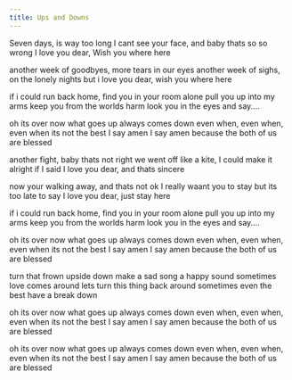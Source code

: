 ```yaml
---
title: Ups and Downs
---
```


Seven days, is way too long
I cant see your face, and baby thats so so wrong
I love you dear, Wish you where here

another week of goodbyes, more tears in our eyes
another week of sighs, on the lonely nights
but i love you dear, wish you where here

if i could run back home, find you in your room alone
pull you up into my arms keep you from the worlds harm
look you in the eyes and say....

oh its over now
what goes up always comes down
even when, even when, even when its not the best
I say amen I say amen because the both of us are blessed

another fight, baby thats not right
we went off like a kite, I could make it alright if I said
I love you dear, and thats sincere

now your walking away, and thats not ok
I really waant you to stay
but its too late to say
I love you dear, just stay here

if i could run back home, find you in your room alone
pull you up into my arms keep you from the worlds harm
look you in the eyes and say....

oh its over now
what goes up always comes down
even when, even when, even when its not the best
I say amen I say amen because the both of us are blessed

turn that frown upside down
make a sad song a happy sound
sometimes love comes around
lets turn this thing back around
sometimes even the best have a break down

oh its over now
what goes up always comes down
even when, even when, even when its not the best
I say amen I say amen because the both of us are blessed

oh its over now
what goes up always comes down
even when, even when, even when its not the best
I say amen I say amen because the both of us are blessed

